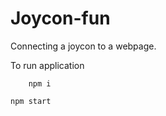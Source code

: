 # Joycon-fun
Connecting a joycon to a webpage.

To run application

```
    npm i
```

```
npm start
```

